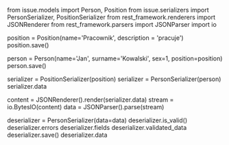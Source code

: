 from issue.models import Person, Position
from issue.serializers import PersonSerializer, PositionSerializer
from rest_framework.renderers import JSONRenderer
from rest_framework.parsers import JSONParser
import io

position = Position(name='Pracownik', description = 'pracuje')
position.save()

person = Person(name='Jan', surname='Kowalski', sex=1, position=position)
person.save()

serializer = PositionSerializer(position)
serializer = PersonSerializer(person)
serializer.data

content = JSONRenderer().render(serializer.data)
stream = io.BytesIO(content)
data = JSONParser().parse(stream)

deserializer = PersonSerializer(data=data)
deserializer.is_valid()
deserializer.errors
deserializer.fields
deserializer.validated_data
deserializer.save()
deserializer.data